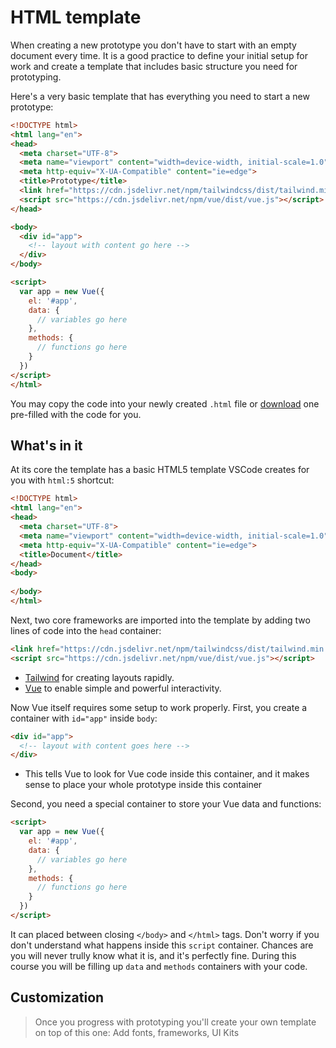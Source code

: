 # HTML template

When creating a new prototype you don't have to start with an empty document every time. It is a good practice to define your initial setup for work and create a template that includes basic structure you need for prototyping.

Here's a very basic template that has everything you need to start a new prototype:

```html
<!DOCTYPE html>
<html lang="en">
<head>
  <meta charset="UTF-8">
  <meta name="viewport" content="width=device-width, initial-scale=1.0">
  <meta http-equiv="X-UA-Compatible" content="ie=edge">
  <title>Prototype</title>
  <link href="https://cdn.jsdelivr.net/npm/tailwindcss/dist/tailwind.min.css" rel="stylesheet">
  <script src="https://cdn.jsdelivr.net/npm/vue/dist/vue.js"></script>
</head>

<body>
  <div id="app">
    <!-- layout with content go here -->
  </div>
</body>

<script>
  var app = new Vue({
    el: '#app',
    data: {
      // variables go here
    },
    methods: {
      // functions go here
    }
  })
</script>
</html>
```

You may copy the code into your newly created `.html` file or [download]() one pre-filled with the code for you.

## What's in it

At its core the template has a basic HTML5 template VSCode creates for you with `html:5` shortcut:

```html
<!DOCTYPE html>
<html lang="en">
<head>
  <meta charset="UTF-8">
  <meta name="viewport" content="width=device-width, initial-scale=1.0">
  <meta http-equiv="X-UA-Compatible" content="ie=edge">
  <title>Document</title>
</head>
<body>
  
</body>
</html>
```

Next, two core frameworks are imported into the template by adding two lines of code into the `head` container:

```html
<link href="https://cdn.jsdelivr.net/npm/tailwindcss/dist/tailwind.min.css" rel="stylesheet">
<script src="https://cdn.jsdelivr.net/npm/vue/dist/vue.js"></script>
```

- [Tailwind](./../../LayoutBasics/Tailwind/whats.md) for creating layouts rapidly.
- [Vue](./../README.md) to enable simple and powerful interactivity.

Now Vue itself requires some setup to work properly. First, you create a container with `id="app"` inside `body`:

```html
<div id="app">
  <!-- layout with content goes here -->
</div>
```

* This tells Vue to look for Vue code inside this container, and it makes sense to place your whole prototype inside this container

Second, you need a special container to store your Vue data and functions:

```html
<script>
  var app = new Vue({
    el: '#app',
    data: {
      // variables go here
    },
    methods: {
      // functions go here
    }
  })
</script>
```

It can placed between closing `</body>` and `</html>` tags. Don't worry if you don't understand what happens inside this `script` container. Chances are you will never trully know what it is, and it's perfectly fine. During this course you will be filling up `data` and `methods` containers with your code.

## Customization

> Once you progress with prototyping you'll create your own template on top of this one: Add fonts, frameworks, UI Kits